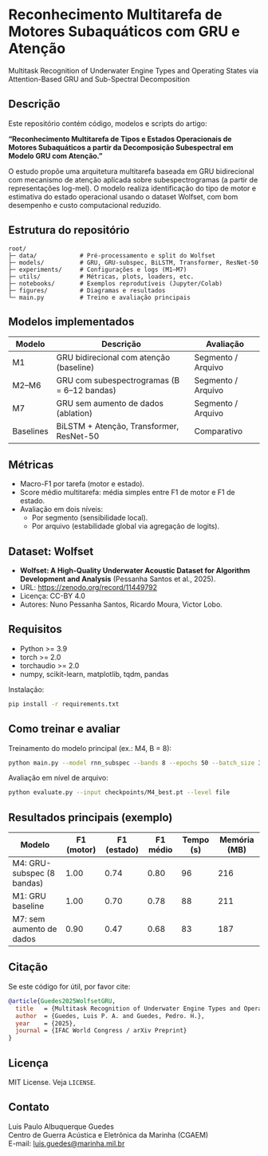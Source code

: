 # Reconhecimento Multitarefa de Motores Subaquáticos com GRU e Atenção
Multitask Recognition of Underwater Engine Types and Operating States via Attention-Based GRU and Sub-Spectral Decomposition

## Descrição
Este repositório contém código, modelos e scripts do artigo:

**“Reconhecimento Multitarefa de Tipos e Estados Operacionais de Motores Subaquáticos a partir da Decomposição Subespectral em Modelo GRU com Atenção.”**

O estudo propõe uma arquitetura multitarefa baseada em GRU bidirecional com mecanismo de atenção aplicada sobre subespectrogramas (a partir de representações log-mel). O modelo realiza identificação do tipo de motor e estimativa do estado operacional usando o dataset Wolfset, com bom desempenho e custo computacional reduzido.

## Estrutura do repositório
```
root/
├─ data/            # Pré-processamento e split do Wolfset
├─ models/          # GRU, GRU-subspec, BiLSTM, Transformer, ResNet-50
├─ experiments/     # Configurações e logs (M1–M7)
├─ utils/           # Métricas, plots, loaders, etc.
├─ notebooks/       # Exemplos reprodutíveis (Jupyter/Colab)
├─ figures/         # Diagramas e resultados
└─ main.py          # Treino e avaliação principais
```

## Modelos implementados
| Modelo | Descrição | Avaliação |
|-------|-----------|-----------|
| M1 | GRU bidirecional com atenção (baseline) | Segmento / Arquivo |
| M2–M6 | GRU com subespectrogramas (B = 6–12 bandas) | Segmento / Arquivo |
| M7 | GRU sem aumento de dados (ablation) | Segmento / Arquivo |
| Baselines | BiLSTM + Atenção, Transformer, ResNet-50 | Comparativo |

## Métricas
- Macro-F1 por tarefa (motor e estado).  
- Score médio multitarefa: média simples entre F1 de motor e F1 de estado.  
- Avaliação em dois níveis:
  - Por segmento (sensibilidade local).
  - Por arquivo (estabilidade global via agregação de logits).

## Dataset: Wolfset
- **Wolfset: A High-Quality Underwater Acoustic Dataset for Algorithm Development and Analysis** (Pessanha Santos et al., 2025).  
- URL: https://zenodo.org/record/11449792  
- Licença: CC-BY 4.0  
- Autores: Nuno Pessanha Santos, Ricardo Moura, Victor Lobo.

## Requisitos
- Python >= 3.9  
- torch >= 2.0  
- torchaudio >= 2.0  
- numpy, scikit-learn, matplotlib, tqdm, pandas

Instalação:
```bash
pip install -r requirements.txt
```

## Como treinar e avaliar
Treinamento do modelo principal (ex.: M4, B = 8):
```bash
python main.py --model rnn_subspec --bands 8 --epochs 50 --batch_size 32
```

Avaliação em nível de arquivo:
```bash
python evaluate.py --input checkpoints/M4_best.pt --level file
```

## Resultados principais (exemplo)
| Modelo | F1 (motor) | F1 (estado) | F1 médio | Tempo (s) | Memória (MB) |
|--------|------------|-------------|----------|-----------|--------------|
| M4: GRU-subspec (8 bandas) | 1.00 | 0.74 | 0.80 | 96 | 216 |
| M1: GRU baseline | 1.00 | 0.70 | 0.78 | 88 | 211 |
| M7: sem aumento de dados | 0.90 | 0.47 | 0.68 | 83 | 187 |

## Citação
Se este código for útil, por favor cite:
```bibtex
@article{Guedes2025WolfsetGRU,
  title   = {Multitask Recognition of Underwater Engine Types and Operating States via an Attention-Based GRU with Sub-Spectral Decomposition},
  author  = {Guedes, Luis P. A. and Guedes, Pedro. H.},
  year    = {2025},
  journal = {IFAC World Congress / arXiv Preprint}
}
```

## Licença
MIT License. Veja `LICENSE`.

## Contato
Luis Paulo Albuquerque Guedes  
Centro de Guerra Acústica e Eletrônica da Marinha (CGAEM)  
E-mail: luis.guedes@marinha.mil.br
